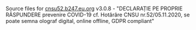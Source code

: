 Source files for <a href="https://cnsu52.b247.eu.org">cnsu52.b247.eu.org</a> v3.0.8 - "DECLARAȚIE PE PROPRIE RĂSPUNDERE prevenire COVID-19 cf. Hotărâre CNSU nr.52/05.11.2020, se poate semna olograf digital, online offline, GDPR compliant"